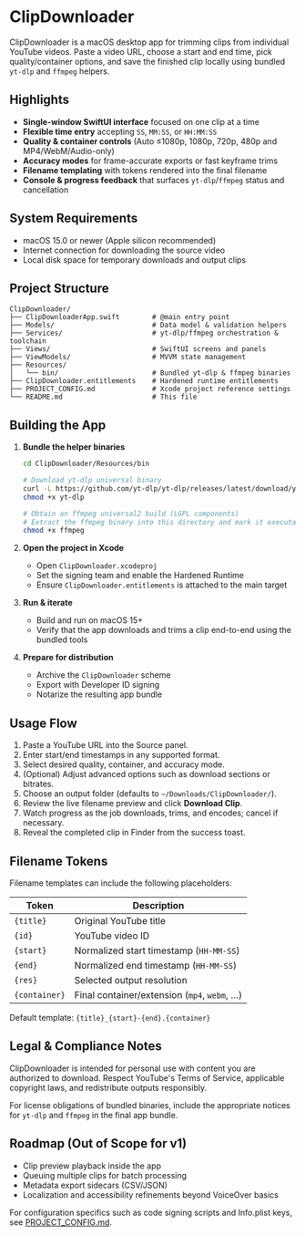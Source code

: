 # ClipDownloader

ClipDownloader is a macOS desktop app for trimming clips from individual YouTube videos. Paste a video URL, choose a start and end time, pick quality/container options, and save the finished clip locally using bundled `yt-dlp` and `ffmpeg` helpers.

## Highlights

- **Single-window SwiftUI interface** focused on one clip at a time
- **Flexible time entry** accepting `SS`, `MM:SS`, or `HH:MM:SS`
- **Quality & container controls** (Auto ≤1080p, 1080p, 720p, 480p and MP4/WebM/Audio-only)
- **Accuracy modes** for frame-accurate exports or fast keyframe trims
- **Filename templating** with tokens rendered into the final filename
- **Console & progress feedback** that surfaces `yt-dlp`/`ffmpeg` status and cancellation

## System Requirements

- macOS 15.0 or newer (Apple silicon recommended)
- Internet connection for downloading the source video
- Local disk space for temporary downloads and output clips

## Project Structure

```
ClipDownloader/
├── ClipDownloaderApp.swift        # @main entry point
├── Models/                        # Data model & validation helpers
├── Services/                      # yt-dlp/ffmpeg orchestration & toolchain
├── Views/                         # SwiftUI screens and panels
├── ViewModels/                    # MVVM state management
├── Resources/
│   └── bin/                       # Bundled yt-dlp & ffmpeg binaries
├── ClipDownloader.entitlements    # Hardened runtime entitlements
├── PROJECT_CONFIG.md              # Xcode project reference settings
└── README.md                      # This file
```

## Building the App

1. **Bundle the helper binaries**
   ```bash
   cd ClipDownloader/Resources/bin

   # Download yt-dlp universal binary
   curl -L https://github.com/yt-dlp/yt-dlp/releases/latest/download/yt-dlp_macos -o yt-dlp
   chmod +x yt-dlp

   # Obtain an ffmpeg universal2 build (LGPL components)
   # Extract the ffmpeg binary into this directory and mark it executable
   chmod +x ffmpeg
   ```

2. **Open the project in Xcode**
   - Open `ClipDownloader.xcodeproj`
   - Set the signing team and enable the Hardened Runtime
   - Ensure `ClipDownloader.entitlements` is attached to the main target

3. **Run & iterate**
   - Build and run on macOS 15+
   - Verify that the app downloads and trims a clip end-to-end using the bundled tools

4. **Prepare for distribution**
   - Archive the `ClipDownloader` scheme
   - Export with Developer ID signing
   - Notarize the resulting app bundle

## Usage Flow

1. Paste a YouTube URL into the Source panel.
2. Enter start/end timestamps in any supported format.
3. Select desired quality, container, and accuracy mode.
4. (Optional) Adjust advanced options such as download sections or bitrates.
5. Choose an output folder (defaults to `~/Downloads/ClipDownloader/`).
6. Review the live filename preview and click **Download Clip**.
7. Watch progress as the job downloads, trims, and encodes; cancel if necessary.
8. Reveal the completed clip in Finder from the success toast.

## Filename Tokens

Filename templates can include the following placeholders:

| Token        | Description                                 |
|--------------|---------------------------------------------|
| `{title}`    | Original YouTube title                       |
| `{id}`       | YouTube video ID                             |
| `{start}`    | Normalized start timestamp (`HH-MM-SS`)      |
| `{end}`      | Normalized end timestamp (`HH-MM-SS`)        |
| `{res}`      | Selected output resolution                   |
| `{container}`| Final container/extension (`mp4`, `webm`, …) |

Default template: `{title}_{start}-{end}.{container}`

## Legal & Compliance Notes

ClipDownloader is intended for personal use with content you are authorized to download. Respect YouTube's Terms of Service, applicable copyright laws, and redistribute outputs responsibly.

For license obligations of bundled binaries, include the appropriate notices for `yt-dlp` and `ffmpeg` in the final app bundle.

## Roadmap (Out of Scope for v1)

- Clip preview playback inside the app
- Queuing multiple clips for batch processing
- Metadata export sidecars (CSV/JSON)
- Localization and accessibility refinements beyond VoiceOver basics

For configuration specifics such as code signing scripts and Info.plist keys, see [PROJECT_CONFIG.md](./PROJECT_CONFIG.md).
